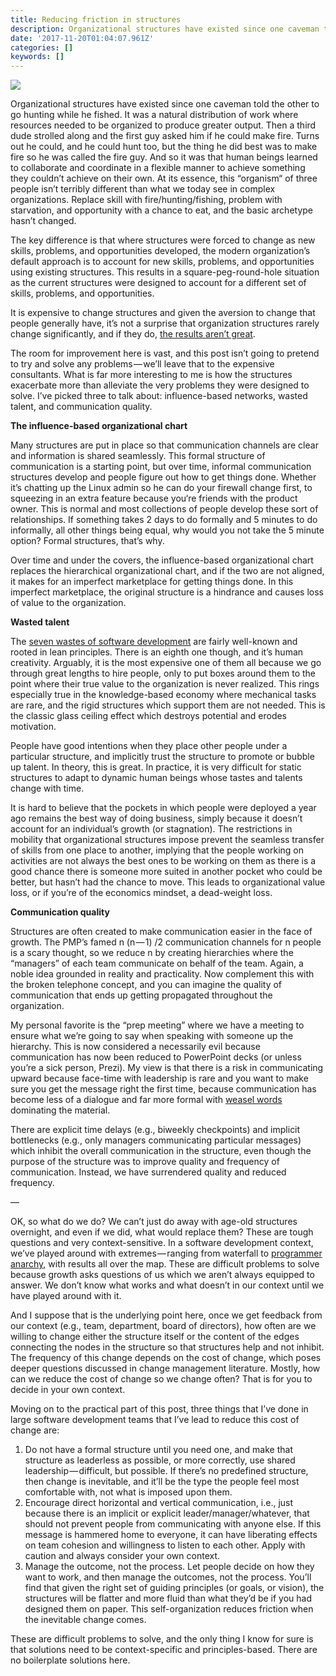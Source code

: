 ```yaml
---
title: Reducing friction in structures
description: Organizational structures have existed since one caveman told the other to go hunting while he fished.
date: '2017-11-20T01:04:07.961Z'
categories: []
keywords: []
---
```


![](https://cdn-images-1.medium.com/max/800/1*69Os6oJ68rUkHX3MUfCCuA.jpeg)

Organizational structures have existed since one caveman told the other to go hunting while he fished. It was a natural distribution of work where resources needed to be organized to produce greater output. Then a third dude strolled along and the first guy asked him if he could make fire. Turns out he could, and he could hunt too, but the thing he did best was to make fire so he was called the fire guy. And so it was that human beings learned to collaborate and coordinate in a flexible manner to achieve something they couldn’t achieve on their own. At its essence, this “organism“ of three people isn’t terribly different than what we today see in complex organizations. Replace skill with fire/hunting/fishing, problem with starvation, and opportunity with a chance to eat, and the basic archetype hasn’t changed.

The key difference is that where structures were forced to change as new skills, problems, and opportunities developed, the modern organization’s default approach is to account for new skills, problems, and opportunities using existing structures. This results in a square-peg-round-hole situation as the current structures were designed to account for a different set of skills, problems, and opportunities.

It is expensive to change structures and given the aversion to change that people generally have, it’s not a surprise that organization structures rarely change significantly, and if they do, [the results aren’t great](https://hbr.org/1995/05/leading-change-why-transformation-efforts-fail-2).

The room for improvement here is vast, and this post isn’t going to pretend to try and solve any problems — we’ll leave that to the expensive consultants. What is far more interesting to me is how the structures exacerbate more than alleviate the very problems they were designed to solve. I’ve picked three to talk about: influence-based networks, wasted talent, and communication quality.

**The influence-based organizational chart**

Many structures are put in place so that communication channels are clear and information is shared seamlessly. This formal structure of communication is a starting point, but over time, informal communication structures develop and people figure out how to get things done. Whether it’s chatting up the Linux admin so he can do your firewall change first, to squeezing in an extra feature because you‘re friends with the product owner. This is normal and most collections of people develop these sort of relationships. If something takes 2 days to do formally and 5 minutes to do informally, all other things being equal, why would you not take the 5 minute option? Formal structures, that’s why.

Over time and under the covers, the influence-based organizational chart replaces the hierarchical organizational chart, and if the two are not aligned, it makes for an imperfect marketplace for getting things done. In this imperfect marketplace, the original structure is a hindrance and causes loss of value to the organization.

**Wasted talent**

The [seven wastes of software development](https://dzone.com/articles/seven-wastes-software) are fairly well-known and rooted in lean principles. There is an eighth one though, and it’s human creativity. Arguably, it is the most expensive one of them all because we go through great lengths to hire people, only to put boxes around them to the point where their true value to the organization is never realized. This rings especially true in the knowledge-based economy where mechanical tasks are rare, and the rigid structures which support them are not needed. This is the classic glass ceiling effect which destroys potential and erodes motivation.

People have good intentions when they place other people under a particular structure, and implicitly trust the structure to promote or bubble up talent. In theory, this is great. In practice, it is very difficult for static structures to adapt to dynamic human beings whose tastes and talents change with time.

It is hard to believe that the pockets in which people were deployed a year ago remains the best way of doing business, simply because it doesn’t account for an individual’s growth (or stagnation). The restrictions in mobility that organizational structures impose prevent the seamless transfer of skills from one place to another, implying that the people working on activities are not always the best ones to be working on them as there is a good chance there is someone more suited in another pocket who could be better, but hasn’t had the chance to move. This leads to organizational value loss, or if you’re of the economics mindset, a dead-weight loss.

**Communication quality**

Structures are often created to make communication easier in the face of growth. The PMP’s famed n (n — 1) /2 communication channels for n people is a scary thought, so we reduce n by creating hierarchies where the “managers” of each team communicate on behalf of the team. Again, a noble idea grounded in reality and practicality. Now complement this with the broken telephone concept, and you can imagine the quality of communication that ends up getting propagated throughout the organization.

My personal favorite is the “prep meeting” where we have a meeting to ensure what we’re going to say when speaking with someone up the hierarchy. This is now considered a necessarily evil because communication has now been reduced to PowerPoint decks (or unless you’re a sick person, Prezi). My view is that there is a risk in communicating upward because face-time with leadership is rare and you want to make sure you get the message right the first time, because communication has become less of a dialogue and far more formal with [weasel words](https://blog.hubspot.com/sales/weasel-words-sales-conversations) dominating the material.

There are explicit time delays (e.g., biweekly checkpoints) and implicit bottlenecks (e.g., only managers communicating particular messages) which inhibit the overall communication in the structure, even though the purpose of the structure was to improve quality and frequency of communication. Instead, we have surrendered quality and reduced frequency.

—

OK, so what do we do? We can’t just do away with age-old structures overnight, and even if we did, what would replace them? These are tough questions and very context-sensitive. In a software development context, we’ve played around with extremes — ranging from waterfall to [programmer anarchy](https://martinjeeblog.com/2012/11/20/what-is-programmer-anarchy-and-does-it-have-a-future/), with results all over the map. These are difficult problems to solve because growth asks questions of us which we aren’t always equipped to answer. We don’t know what works and what doesn’t in our context until we have played around with it.

And I suppose that is the underlying point here, once we get feedback from our context (e.g., team, department, board of directors), how often are we willing to change either the structure itself or the content of the edges connecting the nodes in the structure so that structures help and not inhibit. The frequency of this change depends on the cost of change, which poses deeper questions discussed in change management literature. Mostly, how can we reduce the cost of change so we change often? That is for you to decide in your own context.

Moving on to the practical part of this post, three things that I’ve done in large software development teams that I’ve lead to reduce this cost of change are:

1.  Do not have a formal structure until you need one, and make that structure as leaderless as possible, or more correctly, use shared leadership — difficult, but possible. If there’s no predefined structure, then change is inevitable, and it’ll be the type the people feel most comfortable with, not what is imposed upon them.
2.  Encourage direct horizontal and vertical communication, i.e., just because there is an implicit or explicit leader/manager/whatever, that should not prevent people from communicating with anyone else. If this message is hammered home to everyone, it can have liberating effects on team cohesion and willingness to listen to each other. Apply with caution and always consider your own context.
3.  Manage the outcome, not the process. Let people decide on how they want to work, and then manage the outcomes, not the process. You’ll find that given the right set of guiding principles (or goals, or vision), the structures will be flatter and more fluid than what they’d be if you had designed them on paper. This self-organization reduces friction when the inevitable change comes.

These are difficult problems to solve, and the only thing I know for sure is that solutions need to be context-specific and principles-based. There are no boilerplate solutions here.
